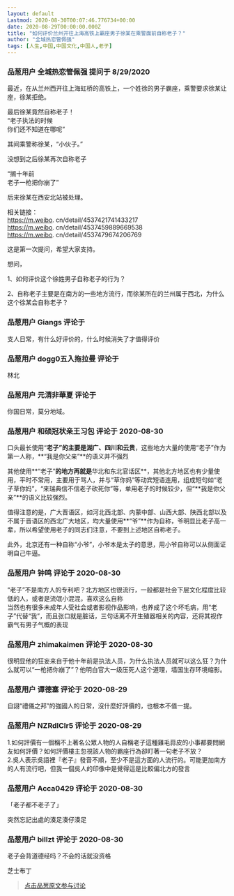 ```yaml
---
layout: default
Lastmod: 2020-08-30T00:07:46.776734+00:00
date: 2020-08-29T00:00:00.000Z
title: "如何评价兰州开往上海高铁上霸座男子徐某在乘警面前自称老子？"
author: "全城热恋管佩强"
tags: [人生,中国,中国文化,中国人,老子]
---
```



### 品葱用户 **全城热恋管佩强** 提问于 8/29/2020
    
最近，在从兰州西开往上海虹桥的高铁上，一个姓徐的男子霸座，乘警要求徐某让座，徐某拒绝。  
  
最后徐某竟然自称老子！  
“老子执法的时候  
你们还不知道在哪呢”  
  
其间乘警称徐某，“小伙子。”  
  
没想到之后徐某再次自称老子  
  
“搁十年前  
老子一枪把你崩了”  
  
后来徐某在西安北站被处理。  
  
相关链接：  
https://m.weibo. cn/detail/4537421741433217  
https://m.weibo. cn/detail/4537459889669538  
https://m.weibo. cn/detail/4537479674206769  
  
这是第一次提问，希望大家支持。  
  
想问，  
  
1、如何评价这个徐姓男子自称老子的行为？  
  
2、自称老子主要是在南方的一些地方流行，而徐某所在的兰州属于西北，为什么这个徐某会自称老子？
    
                

### 品葱用户 **Giangs** 评论于 
        
支人日常，有什么好评价的，什么时候消失了才值得评价
        
                

### 品葱用户 **dogg0五入拖拉曼** 评论于 
        
林北
        
                

### 品葱用户 **元清非華夏** 评论于 
        
你国日常，莫分地域。
        
                

### 品葱用户 **和硕冠状亲王习包** 评论于 2020-08-30
        
口头最长使用“**老子”**的主要是**湖广、四川和云贵**，这些地方大量的使用“老子”作为第一人称，**“我是你父亲”**的语义并不强烈  
  
其他使用**“老子”**的地方再就是**华北和东北官话区**，其他北方地区也有少量使用，平时不常用，主要用于骂人，并与“草你妈”等动宾短语连用，组成短句如“老子草你妈”，“来瑞典信不信老子砍死你”等，单用老子的时候较少，但“**我是你父亲”**的语义比较强烈。  
  
值得注意的是，广大晋语区，如河北西北部、内蒙中部、山西大部、陕西北部以及不属于晋语区的西北广大地区，均大量使用**“爷”**作为自称，爷明显比老子高一辈，所以希望使用老子的同志们注意，不要到上述地区自称老子。  
  
此外，北京还有一种自称“小爷”，小爷本是太子的意思，用小爷自称可以从侧面证明自己牛逼。
        
                

### 品葱用户 **钟鸣** 评论于 2020-08-30
        
“老子”不是南方人的专利吧？北方地区也很流行，一般都是社会下层文化程度比较低的人，或者是流氓小混混，喜欢这么自称  
当然也有很多未成年人受社会或者影视作品影响，也养成了这个坏毛病，用“老子”代替“我”，而且张口就是脏话，三句话离不开生殖器相关的内容，还将其视作霸气有男子气概的表现
        
                

### 品葱用户 **zhimakaimen** 评论于 2020-08-30
        
很明显他的狂妄来自于他十年前是执法人员，为什么执法人员就可以这么狂？为什么就可以“一枪把你崩了”？他明白官大一级压死人这个道理，墙国生存环境缩影。
        
                

### 品葱用户 **谭德塞** 评论于 2020-08-29
        
自詡“禮儀之邦”的強國人的日常，沒什麼好評價的，也根本不值一提。
        
                

### 品葱用户 **NZRdlClr5** 评论于 2020-08-29
        
1.如何評價有一個稱不上著名公眾人物的人自稱老子這種雞毛蒜皮的小事都要問網友如何評價？如何評價樓主忽視該人物的霸座行為卻盯著一句老子不放？  
2.吳人表示吳語裡『老子』發音不順，至少不是這方面的人流行的。可能更加南方的人有流行吧，但我一個吳人的印像中是覺得這是比較偏北方的發言
        
                

### 品葱用户 **Acca0429** 评论于 2020-08-30
        
「老子都不老子了」  
  
突然忘記出處的湊足湊仔湊足
        
                

### 品葱用户 **billzt** 评论于 2020-08-30
        
老子会背道德经吗？不会的话就没资格  
  
  
芝士布丁
        
                





> [点击品葱原文参与讨论](https://pincong.rocks/question/30411)

